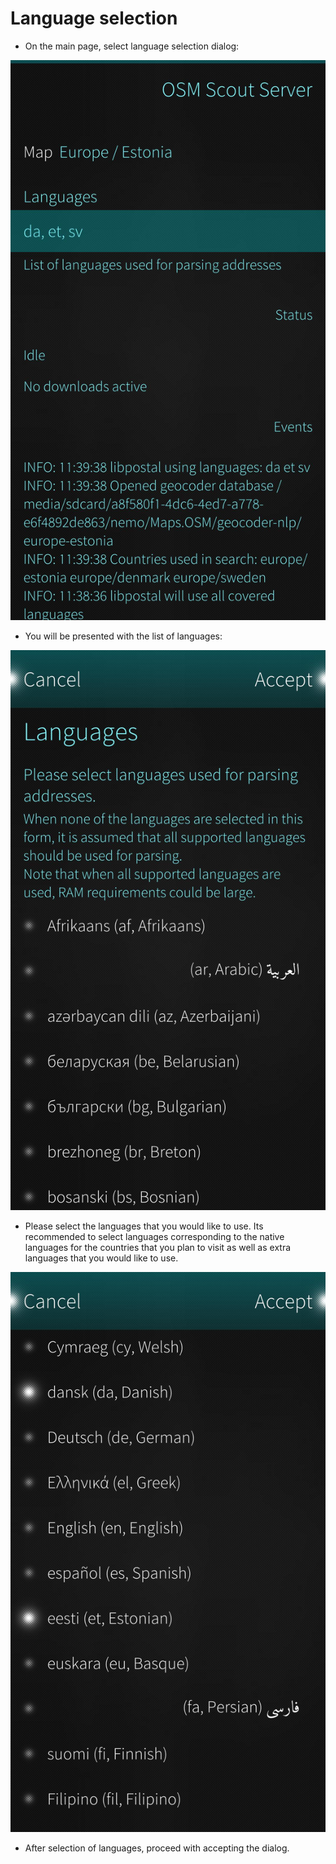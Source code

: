 # Language selection

* On the main page, select language selection dialog:

![](lang/lang_1.jpg)

* You will be presented with the list of languages:

![](lang/lang_2.jpg)

* Please select the languages that you would like to use. Its
recommended to select languages corresponding to the native languages
for the countries that you plan to visit as well as extra languages
that you would like to use.

![](lang/lang_3.jpg)

* After selection of languages, proceed with accepting the dialog.

